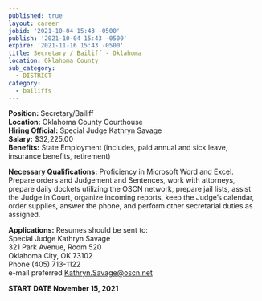 ```yaml
---
published: true
layout: career
jobid: '2021-10-04 15:43 -0500'
publish: '2021-10-04 15:43 -0500'
expire: '2021-11-16 15:43 -0500'
title: Secretary / Bailiff - Oklahoma
location: Oklahoma County
sub_category:
  - DISTRICT
category:
  - bailiffs
---
```

**Position:** Secretary/Bailiff  
**Location:** Oklahoma County Courthouse  
**Hiring Official:** Special Judge Kathryn Savage  
**Salary:** $32,225.00  
**Benefits:** State Employment (includes, paid annual and sick leave, insurance benefits, retirement)

**Necessary Qualifications:** Proficiency in Microsoft Word and Excel.  Prepare orders and Judgement and Sentences, work with attorneys, prepare daily dockets utilizing the OSCN network,  prepare jail lists, assist the Judge in Court, organize incoming reports, keep the Judge’s calendar, order supplies, answer the phone, and perform other secretarial duties as assigned.
					

**Applications:** Resumes should be sent to:  
Special Judge Kathryn Savage  
321 Park Avenue, Room 520  
Oklahoma City, OK  73102  
Phone (405) 713-1122  
e-mail preferred [Kathryn.Savage@oscn.net](mailto:Kathryn.Savage@oscn.net)  

**START DATE November 15, 2021**
